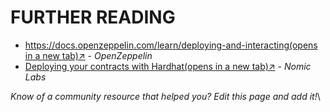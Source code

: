 # FURTHER READING

* [https://docs.openzeppelin.com/learn/deploying-and-interacting(opens in a new tab)↗](https://docs.openzeppelin.com/learn/deploying-and-interacting) - _OpenZeppelin_
* [Deploying your contracts with Hardhat(opens in a new tab)↗](https://hardhat.org/guides/deploying.html) - _Nomic Labs_

_Know of a community resource that helped you? Edit this page and add it!_\
